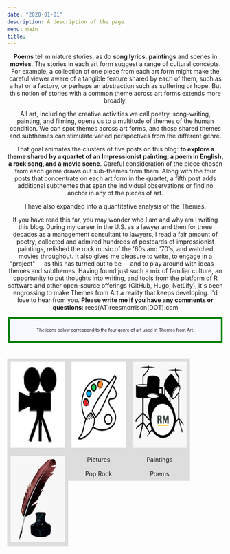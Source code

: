 ```yaml
---
date: "2020-01-01"
description: A description of the page
menu: main
title: 
---
```


**Poems** tell miniature stories, as do **song lyrics**, **paintings** and scenes in **movies**.  The stories in each art form suggest a range of cultural concepts.  For example, a collection of one piece from each art form might make the careful viewer aware of a tangible feature shared by each of them, such as a hat or a factory, or perhaps an abstraction such as suffering or hope.  But this notion of stories with a common theme across art forms extends more broadly. 

All art, including the creative activities we call poetry, song-writing, painting, and filming, opens us to a multitude of themes of the human condition.  We can spot themes across art forms, and those shared themes and subthemes can stimulate varied perspectives from the different genre.

That goal animates the clusters of five posts on this blog: **to explore a theme shared by a quartet  of an Impressionist painting, a poem in English, a rock song, and a movie scene**.  Careful consideration of the piece chosen from each genre draws out sub-themes from them.  Along with the four posts that concentrate on each art form in the quartet, a fifth post adds additional subthemes that span the individual observations or find no anchor in any of the pieces of art.  

I have also expanded into a quantitative analysis of the Themes.


If you have read this far, you may wonder who I am and why am I writing this blog.  During my career in the U.S. as a lawyer and then for three decades as a management consultant to lawyers, I read a fair amount of poetry, collected and admired hundreds of postcards of impressionist paintings, relished the rock music of the '60s and '70's, and watched movies throughout.  It also gives me pleasure to write, to engage in a "project" -- as this has turned out to be -- and to play around with ideas -- themes and subthemes.  Having found just such a mix of familiar culture, an opportunity to put thoughts into writing, and tools from the platform of R software and other open-source offerings (GitHub, Hugo, NetLify), it's been engrossing to make Themes from Art a reality that keeps developing.  I'd love to hear from you.  **Please write me if you have any comments or questions**: rees(AT)reesmorrison(DOT).com

<!DOCTYPE html>
<html lang="en-us">
<head>
  <style>
    .box {
      float: left;
      width: 25%; 
      vertical-align: middle;
      padding: 8px;
      text-align: center !important;
    }
  </style>
  
</head>
<!-- https://code-boxx.com/box-around-text-html/ -->
<body>

<div style="background: ghostwhite; 
            font-size: 10px; 
            padding: 10px; 
            border: 4px solid green;
            margin: 2px;">
<p>
The icons below correspond to the four genre of art used in Themes from Art.
</p>
</div>
<!-- The <img> tag is empty, it contains attributes only, and does not have a closing tag. -->
<br>
<br>

<div class="clearfix">
  <div class="box" style="background-color:#ddd">
  <img src="https://raw.githubusercontent.com/ReesMorrison/NetlifyBlogThemes/master/static/media/IconMovie.png" alt = "movie" width="200" height="200">
  </div>
  <div class="box" style="background-color:#ddd">
  <img src="https://raw.githubusercontent.com/ReesMorrison/NetlifyBlogThemes/master/static/media/IconPaint.png" alt = "paint" width="200" height="200">
  </div>
  <div class="box" style="background-color:#ddd">
    <style>
    p {text-align: center;}
  </style>
  <img src="https://raw.githubusercontent.com/ReesMorrison/NetlifyBlogThemes/master/static/media/IconRock.png" alt = "rock & roll" width="200" height="200">
  </div>
    <div class="box" style="background-color: #ddd" >
  <img src="https://raw.githubusercontent.com/ReesMorrison/NetlifyBlogThemes/master/static/media/IconPoem.png" alt = "poem" width="200" height="200">
</div>

<div class="clearfix">
  <div class="box" style="background-color:#ddd">
  Pictures
  </div>
  <div class="box" style="background-color:#ddd">
    Paintings
  </div>
  <div class="box" style="background-color:#ddd">
    Pop Rock
  </div>
    <div class="box" style="background-color: #ddd" >
  Poems
</div>

</body>
</html>

